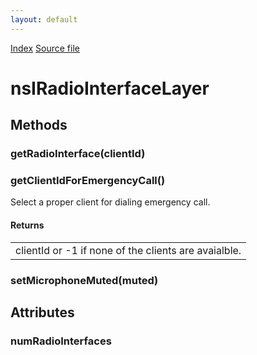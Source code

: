 ```yaml
---
layout: default
---
```

<div id='links'><a href="../index.html">Index</a>
<a href="http://dxr.mozilla.org/mozilla-central/source/dom/system/gonk/nsIRadioInterfaceLayer.idl">Source file</a>
</div>

# nsIRadioInterfaceLayer #

## Methods ##

### getRadioInterface(clientId) ###

### getClientIdForEmergencyCall() ###
  
Select a proper client for dialing emergency call.  
  
  

#### Returns ####

<table>

<tr>
<td>clientId or -1 if none of the clients are avaialble.  
</td>
</tr>

</table>

### setMicrophoneMuted(muted) ###

## Attributes ##

### numRadioInterfaces ###
